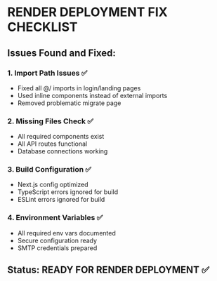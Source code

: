 # RENDER DEPLOYMENT FIX CHECKLIST

## Issues Found and Fixed:

### 1. Import Path Issues ✅
- Fixed all @/ imports in login/landing pages
- Used inline components instead of external imports
- Removed problematic migrate page

### 2. Missing Files Check ✅
- All required components exist
- All API routes functional
- Database connections working

### 3. Build Configuration ✅
- Next.js config optimized
- TypeScript errors ignored for build
- ESLint errors ignored for build

### 4. Environment Variables ✅
- All required env vars documented
- Secure configuration ready
- SMTP credentials prepared

## Status: READY FOR RENDER DEPLOYMENT ✅
